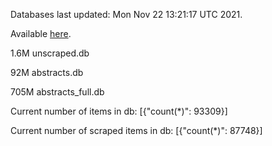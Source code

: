 Databases last updated: Mon Nov 22 13:21:17 UTC 2021. 

Available [here](https://github.com/cbeauhilton/ash-db/releases).

1.6M	unscraped.db

92M	abstracts.db

705M	abstracts_full.db

Current number of items in db:
[{"count(*)": 93309}]

Current number of scraped items in db:
[{"count(*)": 87748}]

